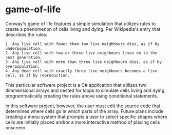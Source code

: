 # game-of-life
Conway's game of life features a simple simulation that utilizes rules to create a phenomenon of cells living and dying. Per Wikipedia's entry that describes the rules:

    1. Any live cell with fewer than two live neighbours dies, as if by underpopulation.
    2. Any live cell with two or three live neighbours lives on to the next generation.
    3. Any live cell with more than three live neighbours dies, as if by overpopulation.
    4. Any dead cell with exactly three live neighbours becomes a live cell, as if by reproduction.
    
This particular software project is a C# application that utilizes two dimmensional arrays and nested for loops to simulate cells living and dying, programmatically creating the rules above using conditional statements. 

In this software project, however, the user must edit the source code that determines where cells go in which parts of the array. Future plans include creating a menu system that prompts a user to select specific shapes where cells are initially placed and/or a more interactive method of placing cells onscreen.
